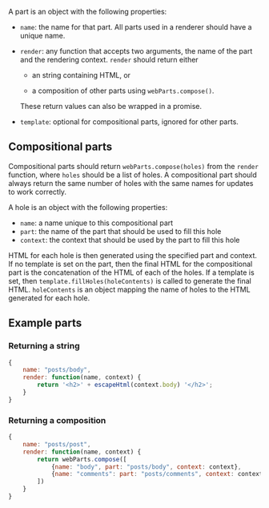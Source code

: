 A part is an object with the following properties:

* `name`: the name for that part.
  All parts used in a renderer should have a unique name.

* `render`: any function that accepts two arguments,
  the name of the part and the rendering context.
  `render` should return either

    * an string containing HTML, or

    * a composition of other parts using `webParts.compose()`.

  These return values can also be wrapped in a promise.

* `template`: optional for compositional parts, ignored for other parts.

## Compositional parts

Compositional parts should return `webParts.compose(holes)` from the `render` function,
where `holes` should be a list of holes.
A compositional part should always return the same number of holes with the same names for updates to work correctly.

A hole is an object with the following properties:

* `name`: a name unique to this compositional part
* `part`: the name of the part that should be used to fill this hole
* `context`: the context that should be used by the part to fill this hole

HTML for each hole is then generated using the specified part and context.
If no template is set on the part,
then the final HTML for the compositional part is the concatenation of the HTML of each of the holes.
If a template is set,
then `template.fillHoles(holeContents)` is called to generate the final HTML.
`holeContents` is an object mapping the name of holes to the HTML generated for each hole.

## Example parts

### Returning a string

```javascript
{
    name: "posts/body",
    render: function(name, context) {
        return '<h2>' + escapeHtml(context.body) '</h2>';
    }
}
```

### Returning a composition

```javascript
{
    name: "posts/post",
    render: function(name, context) {
        return webParts.compose([
            {name: "body", part: "posts/body", context: context},
            {name: "comments": part: "posts/comments", context: context.comments}
        ])
    }
}
```
